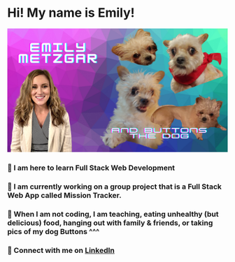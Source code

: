 # Hi! My name is Emily! 

![me and buttons the dog](./images/buttons.png)


### 🌟 I am here to learn Full Stack Web Development 

### 🌟 I am currently working on a group project that is a Full Stack Web App called Mission Tracker.

### 🌟 When I am not coding, I am teaching, eating unhealthy (but delicious) food, hanging out with family & friends, or taking pics of my dog Buttons ^^^

### 🌟 Connect with me on [LinkedIn](https://www.linkedin.com/in/emily-metzgar/)



	
	


